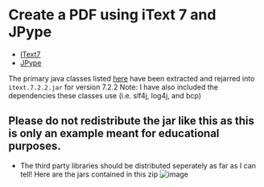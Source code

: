 # Create a PDF using iText 7 and JPype
* [IText7](https://itextpdf.com/en/products/itext-7/itext-7-core)
* [JPype](https://jpype.readthedocs.io/en/latest/)


The primary java classes listed [here](https://api.itextpdf.com/iText7/java/7.2.2/) have been extracted and rejarred into `itext.7.2.2.jar` for version 7.2.2 
Note: I have also included the dependencies these classes use (i.e. slf4j, log4j, and bcp)

## Please do not redistribute the jar like this as this is only an example meant for educational purposes. 
* The third party libraries should be distributed seperately as far as I can tell!
Here are the jars contained in this zip
![image](https://user-images.githubusercontent.com/23619282/170532938-ee6adcf7-5dbe-4d5c-9cd7-399c563d46d0.png)
